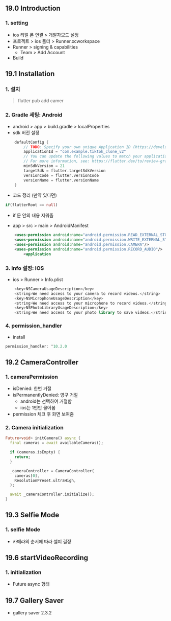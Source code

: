 ## 19.0 Introduction

### 1. setting

- ios 리얼 폰 연결 > 개발자모드 설정
- 프로젝트 > ios 폴더 > Runner.xcworkspace
- Runner > signing & capabilities
  - Team > Add Account
- Build



## 19.1 Installation

### 1. 설치

> flutter pub add camer



### 2. Gradle 세팅: Android

- android > app > build.gradle > localProperties
- sdk 버전 설정

```dart
    defaultConfig {
        // TODO: Specify your own unique Application ID (https://developer.android.com/studio/build/application-id.html).
        applicationId = "com.example.tiktok_clone_v2"
        // You can update the following values to match your application needs.
        // For more information, see: https://flutter.dev/to/review-gradle-config.
        minSdkVersion = 21
        targetSdk = flutter.targetSdkVersion
        versionCode = flutter.versionCode
        versionName = flutter.versionName
    }
```

- 코드 정리 (만약 있다면)

```dart
if(flutterRoot == null)
```

- if 문 안의 내용 지워줌



- app > src > main > AndroidManifest

```xml
    <uses-permission android:name="android.permission.READ_EXTERNAL_STORAGE"/>
    <uses-permission android:name="android.permission.WRITE_EXTERNAL_STORAGE"/>
    <uses-permission android:name="android.permission.CAMERA"/>
    <uses-permission android:name="android.permission.RECORD_AUDIO"/>
		<application
```



 

### 3. Info 설정: IOS

- ios > Runner > Info.plist

```dart
	<key>NSCameraUsageDescription</key>
	<string>We need access to your camera to record videos.</string>
	<key>NSMicrophoneUsageDescription</key>
	<string>We need access to your microphone to record videos.</string>
	<key>NSPhotoLibraryUsageDescription</key>
	<string>We need access to your photo library to save videos.</string>
```



### 4. permission_handler

- install

```dart
permission_handler: ^10.2.0
```



## 19.2 CameraController

### 1. cameraPermission

- isDenied: 한번 거절
- isPermanentlyDenied: 영구 거절
  - android는 선택하여 거절함
  - ios는 1번만 물어봄
- permission 체크 후 화면 보여줌



### 2. Camera initialization

```dart
Future<void> initCamera() async {
  final cameras = await availableCameras();

  if (cameras.isEmpty) {
    return;
  }

  _cameraController = CameraController(
    cameras[0],
    ResolutionPreset.ultraHigh,
  );

  await _cameraController.initialize();
}
```



## 19.3 Selfie Mode

### 1. selfie Mode

- 카메라의 순서에 따라 셀피 결정



## 19.6 startVideoRecording

### 1. initialization

- Future async 형태



## 19.7 Gallery Saver

- gallery saver 2.3.2